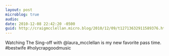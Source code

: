 ```yaml
---
layout: post
microblog: true
audio: 
date: 2010-12-08 22:42:20 -0500
guid: http://craigmcclellan.micro.blog/2010/12/09/t12713632911589376.html
---
```

Watching The Sing-off with @laura_mcclellan is my new favorite pass time. #bestwife #holycrapgoodmusic
